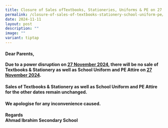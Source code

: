 ```yaml
---
title: Closure of Sales ofTextbooks, Stationeries, Uniforms & PE on 27 Nov 2024
permalink: /closure-of-sales-of-textbooks-stationery-school-uniform-pe/
date: 2024-11-11
layout: post
description: ""
image: ""
variant: tiptap
---
```

<h4>Dear Parents,<br><br>Due to a power disruption on <strong><u>27 November 2024</u></strong>, there will be no sale of Textbooks &amp; Stationery as well as School Uniform and PE Attire on <strong><u>27 November 2024</u></strong>.</h4>
<h4>Sales of Textbooks &amp; Stationery as well as School Uniform and PE Attire for the other dates remain unchanged.</h4>
<h4>We apologise for any inconvenience caused.</h4>
<h4>Regards<br>Ahmad Ibrahim Secondary School</h4>
<p></p>
